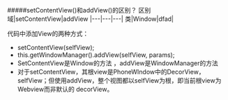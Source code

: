 #####setContentView()和addView()的区别？
区别域|setContentView|addView
|---|---|---|
类|Window|dfad|


 

代码中添加View的两种方式：
- setContentView(selfView);   
- this.getWindowManager().addView(selfView, params);
- SetContentView是Window的方法 ，addView是WindowManager的方法
- 对于setContentView，其根view是PhoneWIndow中的DecorView，selfView；但使用addView，整个视图都以selfView为根，即当前根view为Webview而非默认的 decorView。
